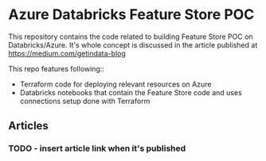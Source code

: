 # Azure Databricks Feature Store POC

This repository contains the code related to building Feature Store POC on Databricks/Azure. It's whole concept is discussed in the article published at https://medium.com/getindata-blog

This repo features following::
- Terraform code for deploying relevant resources on Azure
- Databricks notebooks that contain the Feature Store code and uses connections setup done with Terraform


## Articles

### TODO - insert article link when it's published
